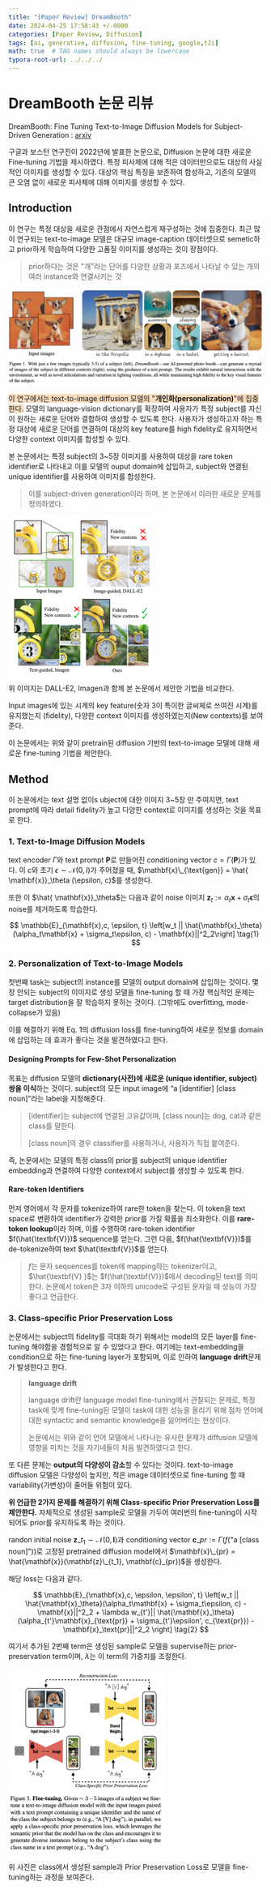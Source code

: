 ```yaml
---
title: "[Paper Review] DreamBooth"
date: 2024-04-25 17:58:43 +/-0000
categories: [Paper Review, Diffusion]
tags: [ai, generative, diffusion, fine-tuning, google,t2i]   
math: true  # TAG names should always be lowercase
typora-root-url: ../../../
---
```




# **DreamBooth 논문 리뷰**

DreamBooth: Fine Tuning Text-to-Image Diffusion Models for Subject-Driven Generation : [arxiv](https://arxiv.org/abs/2208.12242) 



구글과 보스턴 연구진이 2022년에 발표한 논문으로, Diffusion 논문에 대한 새로운 Fine-tuning 기법을 제시하였다. 특정 피사체에 대해 적은 데이터만으로도 대상의 사실적인 이미지를 생성할 수 있다. 대상의 핵심 특징을 보존하여 합성하고, 기존의 모델의 큰 오염 없이 새로운 피사체에 대해 이미지를 생성할 수 있다.



## **Introduction**

이 연구는 특정 대상을 새로운 관점에서 자연스럽게 재구성하는 것에 집중한다. 최근 많이 연구되는 text-to-image 모델은 대규모 image-caption 데이터셋으로 semetic하고 prior하게 학습하여 다양한 고품질 이미지를 생성하는 것이 장점이다. 

> prior하다는 것은 "개"라는 단어를 다양한 상황과 포즈에서 나타날 수 있는 개의 여러 instance와 연결시키는 것



![figure1](/assets/img/DreamBooth/figure1.png)

<span style=' background-color: #F7DDBE'>이 연구에서는 text-to-image diffusion 모델의 "<b>개인화(personalization)</b>"에 집중한다.</span>  모델의 language-vision dictionary를 확장하여 사용자가 특정 subject를 자신이 원하는 새로운 단어와 결합하여 생성할 수 있도록 한다. 사용자가 생성하고자 하는 특정 대상에 새로운 단어를 연결하여 대상의 key feature를 high fidelity로 유지하면서 다양한 context 이미지를 합성할 수 있다. 

본 논문에서는 특정 subject의 3~5장 이미지를 사용하여 대상을 rare token identifier로 나타내고 이를 모델의 ouput domain에 삽입하고, subject와 연결된 unique identifier를 사용하여 이미지를 합성한다.

> 이를 subject-driven generation이라 하며, 본 논문에서 이러한 새로운 문제를 정의하였다.

<img src="/assets/img/DreamBooth/figure2.png" alt="figure2" style="zoom:50%;" />

위 이미지는 DALL-E2, Imagen과 함께 본 논문에서 제안한 기법을 비교한다.

 Input images에 있는 시계의 key feature(숫자 3이 특이한 글씨체로 쓰여진 시계)를 유지했는지 (fidelity), 다양한 context 이미지를 생성하였는지(New contexts)를 보여준다.



이 논문에서는 위와 같이 pretrain된 diffusion 기반의 text-to-image 모델에 대해 새로운 fine-tuning 기법을 제안한다.



## **Method**

이 논문에서는 text 설명 없이s ubject에 대한 이미지 3~5장 만 주여지면, text prompt에 따라 detail fidelity가 높고 다양한 context로 이미지를 생성하는 것을 목표로 한다.



### **1. Text-to-Image Diffusion Models**

text encoder $\Gamma$와 text prompt $\textbf{P}$로 만들어진 conditioning vector $c = \Gamma (\textbf{P})$가 있다. 이 $c$와 초기 $\epsilon \sim \mathcal{N}(0, \textit{I})$가 주어졌을 때,  $\mathbf{x}\_{\text{gen}} = \hat{ \mathbf{x}}_\theta (\epsilon, c)$를 생성한다. 

또한 이 $\hat{ \mathbf{x}}_\theta$는 다음과 같이 noise 이미지 $\mathbf{z}_t := \alpha_t\mathbf{x} + \sigma_t\mathbf{\epsilon}$의 noise를 제거하도록 학습한다.


$$
\mathbb{E}_{\mathbf{x},c, \epsilon, t} \left[w_t || \hat{\mathbf{x}_\theta}(\alpha_t\mathbf{x} + \sigma_t\epsilon, c) - \mathbf{x}||^2_2\right] \tag{1}
$$




### **2. Personalization of Text-to-Image Models**

첫번째 task는 subject의 instance를 모델의 output domain에 삽입하는 것이다. 몇장 안되는 subject의 이미지로 생성 모델을 fine-tuning 할 때 가장 핵심적인 문제는 target distribution을 잘 학습하지 못하는 것이다. (그밖에도 overfitting, mode-collapse가 있음)

이를 해결하기 위해 Eq. 1의 diffusion loss를 fine-tuning하여 새로운 정보를 domain에 삽입하는 데 효과가 좋다는 것을 발견하였다고 한다.



#### **Designing Prompts for Few-Shot Personalization**

목표는 diffusion 모델의 **dictionary(사전)에 새로운  (unique identifier, subject) 쌍을 이식**하는 것이다. subject의 모든 input image에 “a [identifier] [class noun]”라는 label을 지정해준다. 

> [identifier]는 subject에 연결된 고유값이며, [class noun]는 dog, cat과 같은 class를 말한다.
>
> [class noun]의 경우 classifier를 사용하거나, 사용자가 직접 붙여준다.

즉, 논문에서는 모델의 특정 class의 prior를 subject의 unique identifier embedding과 연결하여 다양한 context에서 subject를 생성할 수 있도록 한다.



#### **Rare-token Identifiers**

먼저 영어에서 각 문자를 tokenize하여 rare한 token을 찾는다. 이 token을 text space로 변환하여 identifier가 강력한 prior를 가질 확률을 최소화한다. 이를 **rare-token lookup**이라 하며, 이를 수행하여 rare-token identifier $f(\hat{\textbf{V}})$ sequence를 얻는다. 그런 다음, $f(\hat{\textbf{V}})$를 de-tokenize하여 text $\hat{\textbf{V}}$를 얻는다. 

> $f$는 문자 sequences를 token에 mapping하는 tokenizer이고, $\hat{\textbf{V} }$는 $f(\hat{\textbf{V}})$에서 decoding된 text를 의미한다. 논문에서 token은 3자 이하의 unicode로 구성된 문자일 때 성능이 가장 좋다고 언급한다.



### **3. Class-specific Prior Preservation Loss**

논문에서는 subject의 fidelity를 극대화 하기 위해서는 model의 모든 layer를 fine-tuning 해야함을 경험적으로 알 수 있었다고 한다. 여기에는 text-embedding을 condition으로 하는 fine-tuning layer가 포함되며, 이로 인하여 **language drift**문제가 발생한다고 한다.

> **language drift**
>
> language drift란 language model fine-tuning에서 관찰되는 문제로, 특정 task에 맞게 fine-tuning된 모델이 task에 대한 성능을 올리기 위해 점차 언어에 대한 syntactic and semantic knowledge을 잃어버리는 현상이다.
>
>
> 논문에서는 위와 같이 언어 모델에서 나타나는 유사한 문제가 diffusion 모델에 영향을 미치는 것을 자기네들이 처음 발견하였다고 한다.

또 다른 문제는 **output의 다양성이 감소**할 수 있다는 것이다. text-to-image diffusion 모델은 다양성이 높지만, 적은 image 데이터셋으로 fine-tuning 할 때 variability(가변성)이 줄어들 위험이 있다.



**위 언급한 2가지 문제를 해결하기 위해 Class-specific Prior Preservation Loss를 제안한다.** 자체적으로 생성된 sample로 모델을 가두어 여러번의 fine-tuning이 시작되어도 prior를 유지하도록 하는 것이다. 

randon initial noise $\mathbf{z}\_{t_1} \sim \mathcal{N}(0, \textbf{I})$과 conditioning vector $\textbf{c}\_{pr} := \Gamma(f(\text{"a [class noun]"}))$로 고정된 pretrained diffusion model에서 $\mathbf{x}\_{pr} = \hat{\mathbf{x}}(\mathbf{z}\_{t_1}, \mathbf{c}_{pr})$을 생성한다.

해당 loss는 다음과 같다.


$$
\mathbb{E}_{\mathbf{x},c, \epsilon, \epsilon',  t} \left[w_t || \hat{\mathbf{x}_\theta}(\alpha_t\mathbf{x} + \sigma_t\epsilon, c) - \mathbf{x}||^2_2 + \lambda w_{t'}|| \hat{\mathbf{x}_\theta}(\alpha_{t'}\mathbf{x}_{\text{pr}} + \sigma_{t'}\epsilon', c_{\text{pr}}) - \mathbf{x}_\text{pr}||^2_2 \right] \tag{2}
$$


여기서 추가된 2번째 term은 생성된 sample로 모델을 supervise하는 prior-preservation term이며, $\lambda$는 이 term의 가중치를 조절한다.



<img src="/assets/img/DreamBooth/figure3.png" alt="figure3" style="zoom:50%;" />

위 사진은 class에서 생성된 sample과 Prior Preservation Loss로 모델을 fine-tuning하는 과정을 보여준다.



